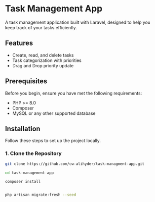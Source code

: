 # Task Management App

A task management application built with Laravel, designed to help you keep track of your tasks efficiently. 

## Features

- Create, read, and delete tasks
- Task categorization with priorities
- Drag and Drop priority update

## Prerequisites

Before you begin, ensure you have met the following requirements:

- PHP >= 8.0
- Composer
- MySQL or any other supported database

## Installation

Follow these steps to set up the project locally.

### 1. Clone the Repository

```bash
git clone https://github.com/cw-alihyder/task-managment-app.git

cd task-management-app

composer install


php artisan migrate:fresh --seed
